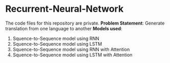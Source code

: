 # Recurrent-Neural-Network

The code files for this repository are private.
**Problem Statement**: Generate translation from one language to another
**Models used**:
1. Squence-to-Sequence model using RNN
2. Squence-to-Sequence model using LSTM
3. Squence-to-Sequence model using RNN with Attention
4. Squence-to-Sequence model using LSTM with Attention 
